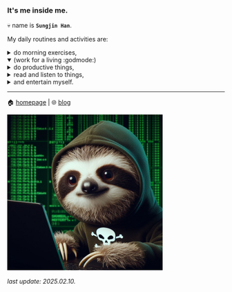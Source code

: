 ### It's me inside me.

💀 name is **`Sungjin Han`**.

My daily routines and activities are:

<details>
 <summary>do morning exercises,</summary>
  <ul>
   <li>20 * 10 <b>push-ups</b></li>
   <li>20 * 3 <b>lunges</b> on each side</li>
   <li>10 * 5 <b>pull-ups</b> with <a href="https://raw.githubusercontent.com/meinside/meinside/main/res/things/pullup_bar.jpg">this one</a></li>
   <li>20 * 5 <b>slow burpees</b></li>
   <li>30 * 3 <b>kettlebell swing</b> with <a href="https://raw.githubusercontent.com/meinside/meinside/main/res/things/kettlebell_12kg.jpg">this one</a></li>
  </ul>
</details>

<details open>
 <summary>(work for a living :godmode:)</summary>
</details>

<details>
 <summary>do productive things,</summary>
 <ul>
  <li>
   update things in my linux machines:
   <ul>
    <li>Raspberry Pi 4B</li>
    <li>Oracle Cloud Instances</li>
   </ul>
  </li>
  <li>
   maintain my <a href="https://github.com/meinside/dotfiles">dotfiles</a>,
  </li>
  <li>
   write docs and notes with <a href="https://obsidian.md">obsidian</a>,
  </li>
  <li>
   and write codes with (mostly) <a href="https://github.com/neovim/neovim">neovim</a>.
  </li>
 </ul>
</details>

<details>
 <summary>read and listen to things,</summary>
 <ul>
  <li>
   check RSS feeds with:
   <ul>
    <li>
     <a href="https://netnewswire.com/">NetNewsWire</a>
    </li>
    <li>
     <a href="https://play.google.com/store/apps/details?id=com.devhd.feedly">Feedly</a>
    </li>
   </ul>
  </li>
  <li>
   listen to music with:
   <ul>
    <li><a href="https://apps.apple.com/us/app/evermusic/id1564384601">Evermusic</a></li>
    <li><a href="https://play.google.com/store/apps/details?id=com.spiralplayerx">Spiral Player</a></li>
   </ul>
  </li>
  <li>
   and read (e)books with <a href="https://onyxboox.com/boox_page">ONYX BOOX Page</a>
  </li>
 </ul>
</details>

<details>
 <summary>and entertain myself.</summary>
 <ul>
  <li>
   play games on my <a href="https://store.steampowered.com/steamdeck">steam deck</a>,
  </li>
  <li>
   do the daily quests in <a href="https://magic.wizards.com/en/mtgarena">MTG Arena</a>,
  </li>
  <li>
   and etc.
  </li>
 </ul>
</details>

----

🏠 [homepage](https://meinside.dev) | 🌐 [blog](https://blog.meinside.dev)

<img src="https://raw.githubusercontent.com/meinside/meinside/main/res/profile/sloth.jpg" width=360 height=360>

*last update: 2025.02.10.*
